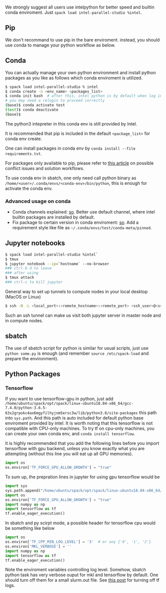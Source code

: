We strongly suggest all users use intelpython for better speed and builtin conda enviroment. Just `spack load intel-parallel-studio %intel`.

## Pip

We don't recommand to use pip in the bare enviroment. instead, you should use conda to manage your python workflow as below.

## Conda

You can actually manage your own python environment and install python packages as you like as follows which conda enviroment is utilized.

```bash
$ spack load intel-parallel-studio % intel
$ conda create -n <env_name> <packages_list>
$ conda init bash  # after this, intel python is by default when log in
# you may need a relogin to proceed correctly
(base)$ conda activate test 
(test)$ conda deactivate
(base)$
```

The python3 intepreter in this conda env is still provided by Intel.

It is recommended that pip is included in the default `<package_list>` for conda env create.

One can install packages in conda env by `conda install --file requirements.txt`.

For packages only available to pip, please refer to [this article](https://www.anaconda.com/using-pip-in-a-conda-environment/) on possible conflict issues and solution workflows.

To use conda env in sbatch, one only need call python binary as `/home/<user>/.conda/envs/<conda-env>/bin/python`, this is enough for activate the conda env.

### Advanced usage on conda

* Conda channels explained: [so](https://stackoverflow.com/questions/42309333/explanation-of-different-conda-channels). Better use default channel, where intel builtin packages are installed by default.
* Fix package to certain version in conda enviroment: [so](https://stackoverflow.com/questions/48726621/is-it-possible-to-lock-versions-of-packages-in-anaconda). Add a requirement style like file as `~/.conda/envs/test/conda-meta/pinned`.

## Jupyter notebooks

```bash
$ spack load intel-parallel-studio %intel`
$ tmux
$ jupyter notebook --ip=`hostname` --no-browser
### ctrl-b d to leave
### after using
$ tmux attach
### ctrl-c to kill jupyter
```
General way to set up tunnels to compute nodes in your local desktop (MacOS or Linux)

```bash
$ ssh -N -L <local_port>:<remote_hostname>:<remote_port> <ssh_user>@<ssh_server_ip>
```

Such an ssh tunnel can make us visit both jupyter server in master node and in compute nodes.

## sbatch

The use of sbatch script for python is similar for usual scripts, just use `python some.py` is enough (and remember `source /etc/spack-load` and prepare the environment).

## Python Packages

### Tensorflow

If you want to use tensorflow-gpu in python, just add `/home/ubuntu/spack/opt/spack/linux-ubuntu18.04-x86_64/gcc-7.4.0/python-3.6.5-63x2grpokc4ax6mgyfilhyjnm5ersc3w/lib/python3.6/site-packages` this path into `sys.path`. And this path is auto included for default python base enviroment provided by intel. It is worth noting that this tensorflow is not compatible with CPU-only machines. To try tf on cpu-only machines, you can create your own conda env, and `conda install tensorflow`.

It is highly recommended that you add the following lines before you import tensorflow with gpu backend, unless you know exactly what you are attempting (without this line you will eat up all GPU memories).

```python
import os
os.environ['TF_FORCE_GPU_ALLOW_GROWTH'] = "true"
```

To sum up, the prepration lines in jupyter for using gpu tensorflow would be

```python
import sys
sys.path.append("/home/ubuntu/spack/opt/spack/linux-ubuntu18.04-x86_64/gcc-7.4.0/python-3.6.5-63x2grpokc4ax6mgyfilhyjnm5ersc3w/lib/python3.6/site-packages")
import os
os.environ['TF_FORCE_GPU_ALLOW_GROWTH'] = "true"
import numpy as np
import tensorflow as tf
tf.enable_eager_execution()
```

In sbatch and py scirpt mode, a possible header for tensorflow cpu would be something like below

```python
import os
os.environ['TF_CPP_MIN_LOG_LEVEL'] = '3'  # or any {'0', '1', '2'}
os.environ['MKL_VERBOSE'] = ''
import numpy as np
import tensorflow as tf
tf.enable_eager_execution()
```

Note the enviroment variables controlling log level. Somehow, sbatch python task has very verbose ouput for mkl and tensorflow by default. One should turn off them for a small slurm.out file. See [this post](https://stackoverflow.com/questions/38073432/how-to-suppress-verbose-tensorflow-logging) for turning off tf logs.